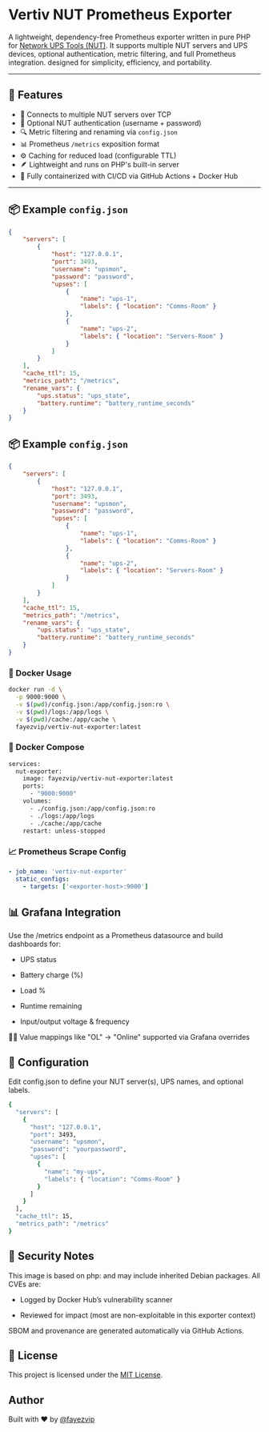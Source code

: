 # Vertiv NUT Prometheus Exporter

A lightweight, dependency-free Prometheus exporter written in pure PHP for [Network UPS Tools (NUT)](https://networkupstools.org/). It supports multiple NUT servers and UPS devices, optional authentication, metric filtering, and full Prometheus integration. designed for simplicity, efficiency, and portability.

---

## 🔌 Features

- 🚀 Connects to multiple NUT servers over TCP
- 🔐 Optional NUT authentication (username + password)
- 🔍 Metric filtering and renaming via `config.json`
- 📊 Prometheus `/metrics` exposition format
- ⚙️ Caching for reduced load (configurable TTL)
- 🪶 Lightweight and runs on PHP's built-in server
- 🐳 Fully containerized with CI/CD via GitHub Actions + Docker Hub

---

## 📦 Example `config.json`

```json
{
	"servers": [
		{
			"host": "127.0.0.1",
			"port": 3493,
			"username": "upsmon",
			"password": "password",
			"upses": [
				{
					"name": "ups-1",
					"labels": { "location": "Comms-Room" }
				},
				{
					"name": "ups-2",
					"labels": { "location": "Servers-Room" }
				}
			]
		}
	],
	"cache_ttl": 15,
	"metrics_path": "/metrics",
	"rename_vars": {
		"ups.status": "ups_state",
		"battery.runtime": "battery_runtime_seconds"
	}
}
```

## 📦 Example `config.json`

```json
{
	"servers": [
		{
			"host": "127.0.0.1",
			"port": 3493,
			"username": "upsmon",
			"password": "password",
			"upses": [
				{
					"name": "ups-1",
					"labels": { "location": "Comms-Room" }
				},
				{
					"name": "ups-2",
					"labels": { "location": "Servers-Room" }
				}
			]
		}
	],
	"cache_ttl": 15,
	"metrics_path": "/metrics",
	"rename_vars": {
		"ups.status": "ups_state",
		"battery.runtime": "battery_runtime_seconds"
	}
}
```

### 🐳 Docker Usage

```bash
docker run -d \
  -p 9000:9000 \
  -v $(pwd)/config.json:/app/config.json:ro \
  -v $(pwd)/logs:/app/logs \
  -v $(pwd)/cache:/app/cache \
  fayezvip/vertiv-nut-exporter:latest

```

### 🔧 Docker Compose

```bash
services:
  nut-exporter:
    image: fayezvip/vertiv-nut-exporter:latest
    ports:
      - "9000:9000"
    volumes:
      - ./config.json:/app/config.json:ro
      - ./logs:/app/logs
      - ./cache:/app/cache
    restart: unless-stopped
```

### 📈 Prometheus Scrape Config

```yaml
- job_name: 'vertiv-nut-exporter'
  static_configs:
    - targets: ['<exporter-host>:9000']
```

## 📊 Grafana Integration

Use the /metrics endpoint as a Prometheus datasource and build dashboards for:

- UPS status

- Battery charge (%)

- Load %

- Runtime remaining

- Input/output voltage & frequency

🧙‍♂️ Value mappings like "OL" → "Online" supported via Grafana overrides

## 📝 Configuration

Edit config.json to define your NUT server(s), UPS names, and optional labels.

```bash
{
  "servers": [
    {
      "host": "127.0.0.1",
      "port": 3493,
      "username": "upsmon",
      "password": "yourpassword",
      "upses": [
        {
          "name": "my-ups",
          "labels": { "location": "Comms-Room" }
        }
      ]
    }
  ],
  "cache_ttl": 15,
  "metrics_path": "/metrics"
}
```

## 🔐 Security Notes

This image is based on php:<tag> and may include inherited Debian packages. All CVEs are:

- Logged by Docker Hub’s vulnerability scanner

- Reviewed for impact (most are non-exploitable in this exporter context)

SBOM and provenance are generated automatically via GitHub Actions.

## 📄 License

This project is licensed under the <a href="LICENSE">MIT License</a>.

## Author

Built with ❤️ by <a href="https://github.com/fayezvip">@fayezvip</a>
